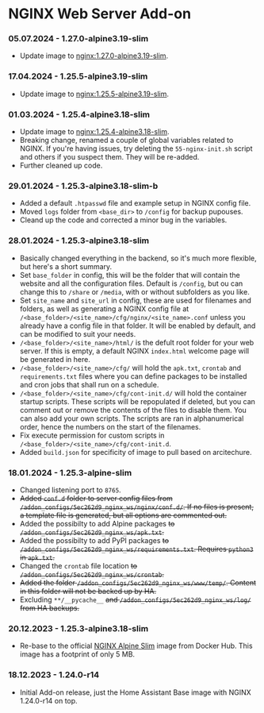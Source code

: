 # NGINX Web Server Add-on

### 05.07.2024 - 1.27.0-alpine3.19-slim

- Update image to [nginx:1.27.0-alpine3.19-slim](https://hub.docker.com/layers/library/nginx/1.27.0-alpine3.19-slim/images/sha256-20f83f2e3d34133d52bffba21c0ddde6c194e8c2bb4efd9812cd6842feed184a?context=explore).

### 17.04.2024 - 1.25.5-alpine3.19-slim

- Update image to [nginx:1.25.5-alpine3.19-slim](https://hub.docker.com/layers/library/nginx/1.25.5-alpine3.19-slim/images/sha256-eb37f58646a901dc7727cf448cae36daaefaba79de33b5058dab79aa4c04aefb?context=explore).

### 01.03.2024 - 1.25.4-alpine3.18-slim

- Update image to [nginx:1.25.4-alpine3.18-slim](https://hub.docker.com/layers/library/nginx/1.25.4-alpine3.18-slim/images/sha256-bfe4c4c4c3a640ca73f5a43231b5382034968506d3bb37c9b98e4a8d695e0e10).
- Breaking change, renamed a couple of global variables related to NGINX. If you're having issues, try deleting the `55-nginx-init.sh` script and others if you suspect them. They will be re-added.
- Further cleaned up code.

### 29.01.2024 - 1.25.3-alpine3.18-slim-b

- Added a default `.htpasswd` file and example setup in NGINX config file.
- Moved `logs` folder from `<base_dir>` to `/config` for backup pupouses.
- Cleand up the code and corrected a minor bug in the variables.

### 28.01.2024 - 1.25.3-alpine3.18-slim

- Basically changed everything in the backend, so it's much more flexible, but here's a short summary.
- Set `base_folder` in config, this will be the folder that will contain the website and all the configuration files. Default is `/config`, but ou can change this to `/share` or `/media`, with or without subfolders as you like.
- Set `site_name` and `site_url` in config, these are used for filenames and folders, as well as generating a NGINX config file at `/<base_folder>/<site_name>/cfg/nginx/<site_name>.conf` unless you already have a config file in that folder. It will be enabled by default, and can be modified to suit your needs.
- `/<base_folder>/<site_name>/html/` is the defult root folder for your web server. If this is empty, a default NGINX `index.html` welcome page will be generated in here.
- `/<base_folder>/<site_name>/cfg/` will hold the `apk.txt`, `crontab` and `requirements.txt` files where you can define packages to be installed and cron jobs that shall run on a schedule.
- `/<base_folder>/<site_name>/cfg/cont-init.d/` will hold the container startup scripts. These scripts will be repopulated if deleted, but you can comment out or remove the contents of the files to disable them. You can also add your own scripts. The scripts are ran in alphanumerical order, hence the numbers on the start of the filenames.
- Fix execute permission for custom scripts in `/<base_folder>/<site_name>/cfg/cont-init.d`.
- Added `build.json` for specificity of image to pull based on arcitechure.

### 18.01.2024 - 1.25.3-alpine-slim

- Changed listening port to `8765`.
- ~~Added `conf.d` folder to server config files from `/addon_configs/5ec262d9_nginx_ws/nginx/conf.d/`. If no files is present, a template file is generated, but all options are commented out.~~
- Added the possibilty to add Alpine packages ~~to `/addon_configs/5ec262d9_nginx_ws/apk.txt`.~~
- Added the possibilty to add PyPI packages ~~to `/addon_configs/5ec262d9_nginx_ws/requirements.txt`. Requires `python3` in `apk.txt`.~~
- Changed the `crontab` file location ~~to `/addon_configs/5ec262d9_nginx_ws/crontab`.~~
- ~~Added the folder `/addon_configs/5ec262d9_nginx_ws/www/temp/`. Content in this folder will not be backed up by HA.~~
- Excluding `**/__pycache__` ~~and `/addon_configs/5ec262d9_nginx_ws/log/` from HA backups.~~

### 20.12.2023 - 1.25.3-alpine3.18-slim

- Re-base to the official [NGINX Alpine Slim](https://hub.docker.com/layers/library/nginx/1.25.3-alpine3.18-slim/images/sha256-d196915ddcdba9c28059bf111b2beeeb39d2cd0f8353a1ff4bfbf4b6189f3b0c) image from Docker Hub. This image has a footprint of only 5 MB.

### 18.12.2023 - 1.24.0-r14

- Initial Add-on release, just the Home Assistant Base image with NGINX 1.24.0-r14 on top.
